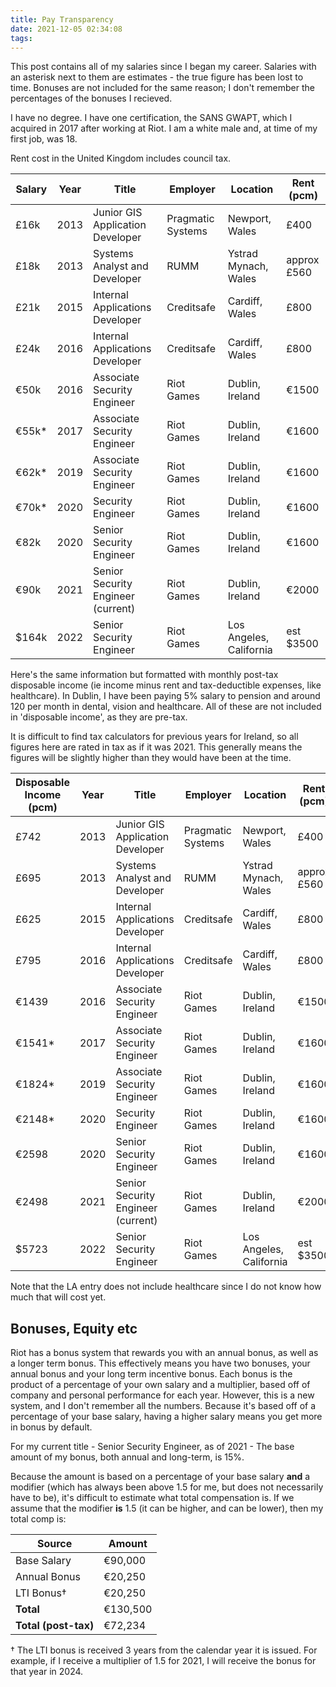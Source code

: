 ```yaml
---
title: Pay Transparency
date: 2021-12-05 02:34:08
tags:
---
```


This post contains all of my salaries since I began my career. Salaries with an asterisk next to them are estimates - the true figure has been lost to time. Bonuses are not included for the same reason; I don't remember the percentages of the bonuses I recieved.

I have no degree. I have one certification, the SANS GWAPT, which I acquired in 2017 after working at Riot. I am a white male and, at time of my first job, was 18.

Rent cost in the United Kingdom includes council tax.

|Salary|Year|Title|Employer|Location|Rent (pcm)|
|----|----|----|----|----|----|
|£16k|2013|Junior GIS Application Developer|Pragmatic Systems|Newport, Wales|£400|
|£18k|2013|Systems Analyst and Developer|RUMM|Ystrad Mynach, Wales|approx £560|
|£21k|2015|Internal Applications Developer|Creditsafe|Cardiff, Wales|£800|
|£24k|2016|Internal Applications Developer|Creditsafe|Cardiff, Wales|£800|
|€50k|2016|Associate Security Engineer|Riot Games|Dublin, Ireland|€1500|
|€55k*|2017|Associate Security Engineer|Riot Games|Dublin, Ireland|€1600|
|€62k*|2019|Associate Security Engineer|Riot Games|Dublin, Ireland|€1600|
|€70k*|2020|Security Engineer|Riot Games|Dublin, Ireland|€1600|
|€82k|2020|Senior Security Engineer|Riot Games|Dublin, Ireland|€1600|
|€90k|2021|Senior Security Engineer (current)|Riot Games|Dublin, Ireland|€2000|
|$164k|2022|Senior Security Engineer|Riot Games|Los Angeles, California|est $3500|

Here's the same information but formatted with monthly post-tax disposable income (ie income minus rent and tax-deductible expenses, like healthcare). In Dublin, I have been paying 5% salary to pension and around 120 per month in dental, vision and healthcare. All of these are not included in 'disposable income', as they are pre-tax.

It is difficult to find tax calculators for previous years for Ireland, so all figures here are rated in tax as if it was 2021. This generally means the figures will be slightly higher than they would have been at the time.

|Disposable Income (pcm)|Year|Title|Employer|Location|Rent (pcm)|
|----|----|----|----|----|----|
|£742|2013|Junior GIS Application Developer|Pragmatic Systems|Newport, Wales|£400|
|£695|2013|Systems Analyst and Developer|RUMM|Ystrad Mynach, Wales|approx £560|
|£625|2015|Internal Applications Developer|Creditsafe|Cardiff, Wales|£800|
|£795|2016|Internal Applications Developer|Creditsafe|Cardiff, Wales|£800|
|€1439|2016|Associate Security Engineer|Riot Games|Dublin, Ireland|€1500|
|€1541*|2017|Associate Security Engineer|Riot Games|Dublin, Ireland|€1600|
|€1824*|2019|Associate Security Engineer|Riot Games|Dublin, Ireland|€1600|
|€2148*|2020|Security Engineer|Riot Games|Dublin, Ireland|€1600|
|€2598|2020|Senior Security Engineer|Riot Games|Dublin, Ireland|€1600|
|€2498|2021|Senior Security Engineer (current)|Riot Games|Dublin, Ireland|€2000|
|$5723|2022|Senior Security Engineer|Riot Games|Los Angeles, California|est $3500|

Note that the LA entry does not include healthcare since I do not know how much that will cost yet.

Bonuses, Equity etc
---

Riot has a bonus system that rewards you with an annual bonus, as well as a longer term bonus. This effectively means you have two bonuses, your annual bonus and your long term incentive bonus. Each bonus is the product of a percentage of your own salary and a multiplier, based off of company and personal performance for each year. However, this is a new system, and I don't remember all the numbers. Because it's based off of a percentage of your base salary, having a higher salary means you get more in bonus by default.

For my current title - Senior Security Engineer, as of 2021 - The base amount of my bonus, both annual and long-term, is 15%.

Because the amount is based on a percentage of your base salary **and** a modifier (which has always been above 1.5 for me, but does not necessarily have to be), it's difficult to estimate what total compensation is. If we assume that the modifier **is** 1.5 (it can be higher, and can be lower), then my total comp is:

|Source|Amount|
|----|----|
|Base Salary|€90,000|
|Annual Bonus|€20,250|
|LTI Bonus†|€20,250|
|**Total**|€130,500|
|**Total (post-tax)**|€72,234|

† The LTI bonus is received 3 years from the calendar year it is issued. For example, if I receive a multiplier of 1.5 for 2021, I will receive the bonus for that year in 2024.